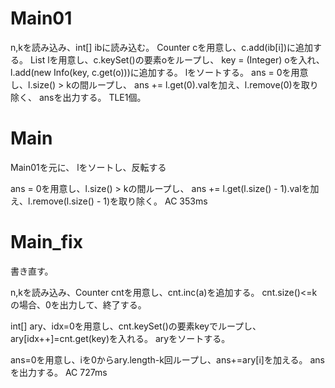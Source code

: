 # Main01
n,kを読み込み、int[] ibに読み込む。
Counter cを用意し、c.add(ib[i])に追加する。
List<Info> lを用意し、c.keySet()の要素oをループし、
key = (Integer) oを入れ、l.add(new Info(key, c.get(o)))に追加する。
lをソートする。
ans = 0を用意し、l.size() > kの間ループし、
ans += l.get(0).valを加え、l.remove(0)を取り除く、
ansを出力する。
TLE1個。

# Main
Main01を元に、
lをソートし、反転する

ans = 0を用意し、l.size() > kの間ループし、
ans += l.get(l.size() - 1).valを加え、l.remove(l.size() - 1)を取り除く。
AC 353ms

# Main\_fix
書き直す。

n,kを読み込み、Counter cntを用意し、cnt.inc(a)を追加する。
cnt.size()<=kの場合、0を出力して、終了する。

int[] ary、idx=0を用意し、cnt.keySet()の要素keyでループし、ary[idx++]=cnt.get(key)を入れる。
aryをソートする。

ans=0を用意し、iを0からary.length-k回ループし、ans+=ary[i]を加える。
ansを出力する。
AC 727ms
